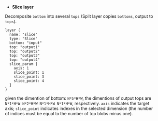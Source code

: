 * **Slice layer**  

Decomposite `bottom` into several `tops` (Split layer copies `bottoms`, output to `tops`).
```
layer {
  name: "slice"
  type: "Slice"
  bottom: "input"
  top: "output1"
  top: "output2"
  top: "output3"
  top: "output4"
  slice_param {
    axis: 1
    slice_point: 1
    slice_point: 3
    slice_point: 4
  }
}
```
given the dimention of bottom: `N*5*H*W`, the dimentions of output tops are `N*1*H*W N*2*H*W N*1*H*W N*1*H*W`, respectively.
`axis` indicates the target axis; 
`slice_point` indicates indexes in the selected dimension (the number of indices must be equal to the number of top blobs minus one).
